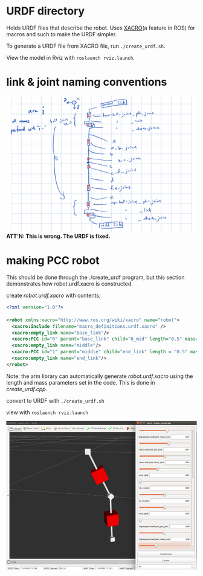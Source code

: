 # URDF directory
Holds URDF files that describe the robot.
Uses [XACRO](http://wiki.ros.org/xacro)(a feature in ROS) for macros and such to make the URDF simpler.

To generate a URDF file from XACRO file, run `./create_urdf.sh`.

View the model in Rviz with `roslaunch rviz.launch`.

# link & joint naming conventions
![](naming_convention.jpeg)
**ATT'N: This is wrong. The URDF is fixed.**

# making PCC robot
This should be done through the ./create_urdf program, but this section demonstrates how robot.urdf.xacro is constructed.

create *robot.urdf.xacro* with contents;
```xml
<?xml version="1.0"?>

<robot xmlns:xacro="http://www.ros.org/wiki/xacro" name="robot">
  <xacro:include filename="macro_definitions.urdf.xacro" />
  <xacro:empty_link name="base_link"/>
  <xacro:PCC id="0" parent="base_link" child="0_mid" length="0.5" mass="1000"/>
  <xacro:empty_link name="middle"/>
  <xacro:PCC id="1" parent="middle" child="end_link" length = "0.5" mass="1000" />
  <xacro:empty_link name="end_link"/>
</robot>
```
Note: the arm library can automatically generate *robot.urdf.xacro* using the length and mass parameters set in the code. This is done in *create_urdf.cpp*.

convert to URDF with `./create_urdf.sh`

view with
`roslaunch rviz.launch`

![](rviz.png)